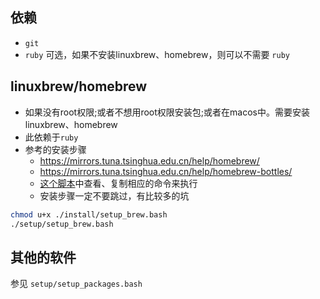 ## 依赖

- `git`
- `ruby` 可选，如果不安装linuxbrew、homebrew，则可以不需要 `ruby`

## linuxbrew/homebrew

- 如果没有root权限;或者不想用root权限安装包;或者在macos中。需要安装linuxbrew、homebrew
- 此依赖于`ruby`
- 参考的安装步骤
  - <https://mirrors.tuna.tsinghua.edu.cn/help/homebrew/>
  - <https://mirrors.tuna.tsinghua.edu.cn/help/homebrew-bottles/>
  - [这个脚本](./setup/setup_brew.bash)中查看、复制相应的命令来执行
  - 安装步骤一定不要跳过，有比较多的坑

```bash
chmod u+x ./install/setup_brew.bash
./setup/setup_brew.bash
```

## 其他的软件

参见 `setup/setup_packages.bash`
